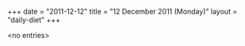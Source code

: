 +++
date = "2011-12-12"
title = "12 December 2011 (Monday)"
layout = "daily-diet"
+++

<p>&lt;no entries&gt;</p>